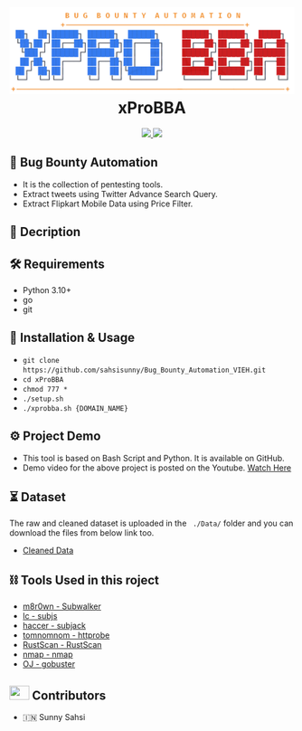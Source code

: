 <h1 align="center">
  <br>
  <a href="https://github.com/sahsisunny/Bug_Bounty_Automation_VIEH"><img src="https://github.com/sahsisunny/Bug_Bounty_Automation_VIEH/blob/main/src/banner.png" alt="xprobba"></a>
  <br>
  xProBBA
  <br>
</h1>


<p align="center">
  <a href="https://twitter.com/sahsisunny">
    <img src="https://img.shields.io/badge/twitter-%40SahsiSunny-blue">
  </a>
   <a href="https://www.instagram.com/sahsisunny/">
    <img src="https://img.shields.io/badge/instagram-%40SahsiSunny-cyan">
  </a>
</p>

## :open_file_folder:  Bug Bounty Automation
- It is the collection of pentesting tools.
- Extract tweets using Twitter Advance Search Query.
- Extract Flipkart Mobile Data using Price Filter.

## :memo: Decription

## :hammer_and_wrench: Requirements
- Python 3.10+
- go
- git

## :mechanical_arm: Installation & Usage
- `git clone https://github.com/sahsisunny/Bug_Bounty_Automation_VIEH.git`
- `cd xProBBA`
- `chmod 777 *`
- `./setup.sh`
- `./xprobba.sh {DOMAIN_NAME}`

## :gear: Project Demo
- This tool is based on Bash Script and Python. It is available on GitHub.
- Demo video for the above project is posted on the Youtube. [Watch Here](https://youtu.be/xlX0bZGo5lM)

## :hourglass_flowing_sand: Dataset
The raw and cleaned dataset is uploaded in the ``` ./Data/``` folder and you can download the files from below link too.
- [Cleaned Data](https://github.com/sahsisunny/Bug_Bounty_Automation_VIEH)


## :chains: Tools Used in this roject
- [m8r0wn - Subwalker](https://github.com/m8r0wn/SubWalker)
- [lc - subjs](https://github.com/lc/subjs)
- [haccer - subjack](https://github.com/haccer/subjack)
- [tomnomnom - httprobe](https://github.com/tomnomnom/httprobe)
- [RustScan - RustScan](https://github.com/RustScan/RustScan)
- [nmap - nmap](https://github.com/nmap/nmap)
- [OJ - gobuster](https://github.com/OJ/gobuster)

## <img src="https://raw.githubusercontent.com/TheDudeThatCode/TheDudeThatCode/master/Assets/Developer.gif" width=35 height=25> Contributors
- :india: Sunny Sahsi
